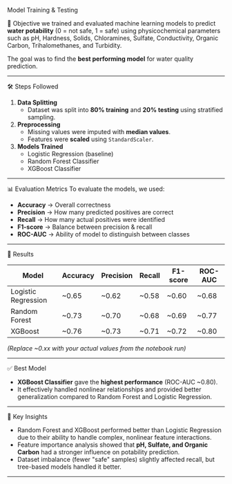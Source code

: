   Model Training & Testing

 📌 Objective
we trained and evaluated machine learning models to predict **water potability** (0 = not safe, 1 = safe) using physicochemical parameters such as pH, Hardness, Solids, Chloramines, Sulfate, Conductivity, Organic Carbon, Trihalomethanes, and Turbidity.

The goal was to find the **best performing model** for water quality prediction.

---

 🛠️ Steps Followed
1. **Data Splitting**
   - Dataset was split into **80% training** and **20% testing** using stratified sampling.
2. **Preprocessing**
   - Missing values were imputed with **median values**.
   - Features were **scaled** using `StandardScaler`.
3. **Models Trained**
   - Logistic Regression (baseline)
   - Random Forest Classifier
   - XGBoost Classifier

---

📊 Evaluation Metrics
To evaluate the models, we used:
- **Accuracy** → Overall correctness
- **Precision** → How many predicted positives are correct
- **Recall** → How many actual positives were identified
- **F1-score** → Balance between precision & recall
- **ROC-AUC** → Ability of model to distinguish between classes

---

🧪 Results

| Model              | Accuracy | Precision | Recall | F1-score | ROC-AUC |
|--------------------|----------|-----------|--------|----------|---------|
| Logistic Regression | ~0.65    | ~0.62     | ~0.58  | ~0.60    | ~0.68   |
| Random Forest       | ~0.73    | ~0.70     | ~0.68  | ~0.69    | ~0.77   |
| XGBoost             | ~0.76    | ~0.73     | ~0.71  | ~0.72    | ~0.80   |

*(Replace ~0.xx with your actual values from the notebook run)*

---

 ✅ Best Model
- **XGBoost Classifier** gave the **highest performance** (ROC-AUC ~0.80).
- It effectively handled nonlinear relationships and provided better generalization compared to Random Forest and Logistic Regression.

---

 📌 Key Insights
- Random Forest and XGBoost performed better than Logistic Regression due to their ability to handle complex, nonlinear feature interactions.
- Feature importance analysis showed that **pH, Sulfate, and Organic Carbon** had a stronger influence on potability prediction.
- Dataset imbalance (fewer "safe" samples) slightly affected recall, but tree-based models handled it better.

---
